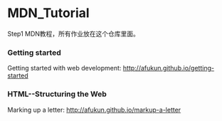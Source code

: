# MDN_Tutorial
Step1 MDN教程，所有作业放在这个仓库里面。

### Getting started
Getting started with web development: http://afukun.github.io/getting-started

### HTML--Structuring the Web
Marking up a letter: http://afukun.github.io/markup-a-letter
